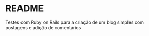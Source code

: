# README

Testes com Ruby on Rails para a criação de um blog simples com postagens e adição de comentários
